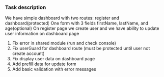 ### Task description

We have simple dashboard with two routes: register and dashboard(protected)
One form with 3 fields firstName, lastName, and age(optional)
On register page we create user and we have ability to update user information on dashboard page

1. Fix error in shared module (run and check console)
2. Fix userGuard for dashboard route (must be protected until user not create account)
3. Fix display user data on dashboard page 
4. Add prefill data for update form
5. Add basic validation with error messages
 
